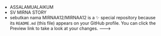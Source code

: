 - ASSALAMUALAIKUM 
- SV MIRNA STORY 
- sebutkan nama 
MIRNAA12/MIRNAA12 is a ✨ special repository because its `README.md` (this file) appears on your GitHub profile.
You can click the Preview link to take a look at your changes.
--->
